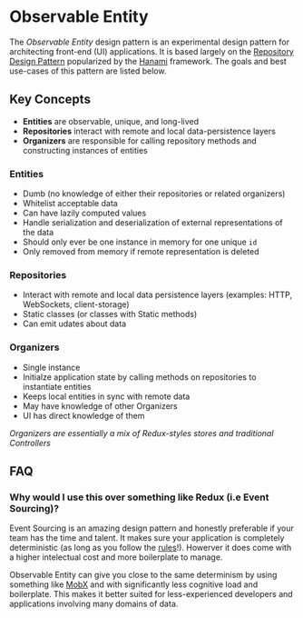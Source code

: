 # Observable Entity

The *Observable Entity* design pattern is an experimental design pattern for architecting front-end (UI) applications. It is based largely on the [Repository Design Pattern](http://martinfowler.com/eaaCatalog/repository.html) popularized by the [Hanami](http://hanamirb.org/) framework. The goals and best use-cases of this pattern are listed below.

## Key Concepts

- **Entities** are observable, unique, and long-lived
- **Repositories** interact with remote and local data-persistence layers
- **Organizers** are responsible for calling repository methods and constructing instances of entities

### Entities

- Dumb (no knowledge of either their repositories or related organizers)
- Whitelist acceptable data
- Can have lazily computed values
- Handle serialization and deserialization of external representations of the data
- Should only ever be one instance in memory for one unique `id`
- Only removed from memory if remote representation is deleted

### Repositories

- Interact with remote and local data persistence layers (examples: HTTP, WebSockets, client-storage)
- Static classes (or classes with Static methods)
- Can emit udates about data

### Organizers 

- Single instance
- Initialze application state by calling methods on repositories to instantiate entities
- Keeps local entities in sync with remote data
- May have knowledge of other Organizers
- UI has direct knowledge of them 

*Organizers are essentially a mix of Redux-styles stores and traditional Controllers*

## FAQ

### Why would I use this over something like Redux (i.e Event Sourcing)?

Event Sourcing is an amazing design pattern and honestly preferable if your team has the time and talent. It makes sure your application is completely deterministic (as long as you follow the [rules]()!). Howerver it does come with a higher intelectual cost and more boilerplate to manage. 

Observable Entity can give you close to the same determinism by using something like [MobX](https://github.com/mobxjs/mobx) and with significantly less cognitive load and boilerplate. This makes it better suited for less-experienced developers and  applications involving many domains of data.
